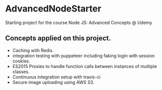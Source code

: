 # AdvancedNodeStarter
Starting project for the course Node JS: Advanced Concepts @ Udemy

## Concepts applied on this project.
* Caching with Redis.
* integration testing with puppeteer including faking login with session cookies.
* ES2015 Proxies to handle function calls between instances of multiple classes.
* Continuous integration setup with travis-ci
* Secure image uploading using AWS S3.


